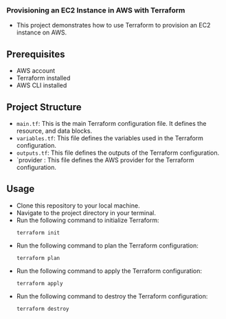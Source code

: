 ### Provisioning an EC2 Instance in AWS with Terraform

- This project demonstrates how to use Terraform to provision an EC2 instance on AWS.
## Prerequisites
- AWS account
- Terraform installed
- AWS CLI installed

## Project Structure

- `main.tf`: This is the main Terraform configuration file. It defines the resource, and data blocks.
- `variables.tf`: This file defines the variables used in the Terraform configuration.
- `outputs.tf`: This file defines the outputs of the Terraform configuration.
- `provider : This file defines the AWS provider for the Terraform configuration.

## Usage
- Clone this repository to your local machine.
- Navigate to the project directory in your terminal.
- Run the following command to initialize Terraform:
  ```
  terraform init
  ```
- Run the following command to plan the Terraform configuration:
  ```
  terraform plan
  ```
- Run the following command to apply the Terraform configuration:
  ```
  terraform apply
  ```
- Run the following command to destroy the Terraform configuration:
  ```
  terraform destroy
  ```
